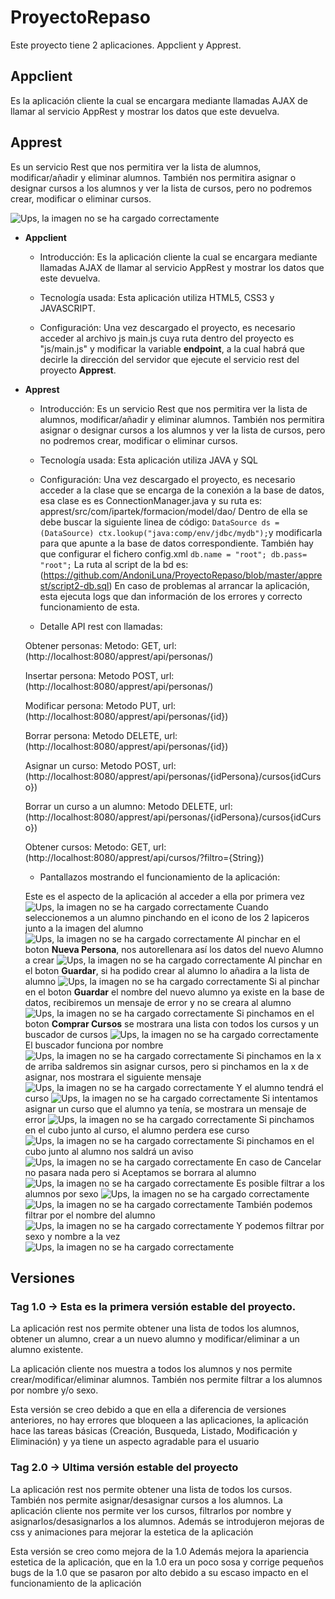 # ProyectoRepaso
Este proyecto tiene 2 aplicaciones. Appclient y Apprest.

## Appclient
Es la aplicación cliente la cual se encargara mediante llamadas AJAX de llamar al servicio AppRest y mostrar los datos que este devuelva.

## Apprest
Es un servicio Rest que nos permitira ver la lista de alumnos, modificar/añadir y eliminar alumnos. También nos permitira asignar o designar cursos a los alumnos y ver la lista de cursos, pero no podremos crear, modificar o eliminar cursos.

![Ups, la imagen no se ha cargado correctamente](https://github.com/AndoniLuna/ProyectoRepaso/blob/master/appclient/screenshots/Inicio.PNG)

- **Appclient**

    - Introducción: Es la aplicación cliente la cual se encargara mediante llamadas AJAX de llamar al servicio AppRest y mostrar  los datos que este devuelva.
  
    - Tecnología usada: Esta aplicación utiliza HTML5, CSS3 y JAVASCRIPT.
  
    - Configuración: Una vez descargado el proyecto, es necesario acceder al archivo js main.js cuya ruta dentro del proyecto es "js/main.js" y modificar la variable **endpoint**, a la cual habrá que decirle la dirección del servidor que ejecute el servicio rest del proyecto **Apprest**.
  
- **Apprest**

    - Introducción: Es un servicio Rest que nos permitira ver la lista de alumnos, modificar/añadir y eliminar alumnos. También nos permitira asignar o designar cursos a los alumnos y ver la lista de cursos, pero no podremos crear, modificar o eliminar cursos.
  
    - Tecnología usada: Esta aplicación utiliza JAVA y SQL
  
    - Configuración: Una vez descargado el proyecto, es necesario acceder a la clase que se encarga de la conexión a la base de datos, esa clase es es ConnectionManager.java y su ruta es: apprest/src/com/ipartek/formacion/model/dao/ Dentro de ella se debe buscar la siguiente linea de código: `DataSource ds = (DataSource) ctx.lookup("java:comp/env/jdbc/mydb");`y modificarla para que apunte a la base de datos correspondiente.
También hay que configurar el fichero config.xml
    `db.name = "root";
    db.pass= "root";`
La ruta al script de la bd es: (https://github.com/AndoniLuna/ProyectoRepaso/blob/master/apprest/script2-db.sql)
En caso de problemas al arrancar la aplicación, esta ejecuta logs que dan información de los errores y correcto funcionamiento de esta.

  
    - Detalle API rest con llamadas:
  
    Obtener personas: Metodo: GET, url: (http://localhost:8080/apprest/api/personas/)
  
    Insertar persona: Metodo POST, url: (http://localhost:8080/apprest/api/personas/)
  
    Modificar persona: Metodo PUT, url: (http://localhost:8080/apprest/api/personas/{id})
  
    Borrar persona: Metodo DELETE, url: (http://localhost:8080/apprest/api/personas/{id})
  
    Asignar un curso: Metodo POST, url: (http://localhost:8080/apprest/api/personas/{idPersona}/cursos{idCurso})
  
    Borrar un curso a un alumno: Metodo DELETE, url: (http://localhost:8080/apprest/api/personas/{idPersona}/cursos{idCurso})
  
    Obtener cursos: Metodo: GET, url: (http://localhost:8080/apprest/api/cursos/?filtro={String})
  
    - Pantallazos mostrando el funcionamiento de la aplicación:
  
  Este es el aspecto de la aplicación al acceder a ella por primera vez
  ![Ups, la imagen no se ha cargado correctamente](https://github.com/AndoniLuna/ProyectoRepaso/blob/master/appclient/screenshots/Inicio.PNG)
  Cuando seleccionemos a un alumno pinchando en el icono de los 2 lapiceros junto a la imagen del alumno
  ![Ups, la imagen no se ha cargado correctamente](https://github.com/AndoniLuna/ProyectoRepaso/blob/master/appclient/screenshots/SeleccionarAlumno.PNG)
  Al pinchar en el boton **Nueva Persona**, nos autorellenara así los datos del nuevo Alumno a crear
  ![Ups, la imagen no se ha cargado correctamente](https://github.com/AndoniLuna/ProyectoRepaso/blob/master/appclient/screenshots/NuevaPersona.PNG)
  Al pinchar en el boton **Guardar**, si ha podido crear al alumno lo añadira a la lista de alumno
  ![Ups, la imagen no se ha cargado correctamente](https://github.com/AndoniLuna/ProyectoRepaso/blob/master/appclient/screenshots/AltaAlumno.PNG)
  Si al pinchar en el boton **Guardar** el nombre del nuevo alumno ya existe en la base de datos, recibiremos un mensaje de error y no se creara al alumno
  ![Ups, la imagen no se ha cargado correctamente](https://github.com/AndoniLuna/ProyectoRepaso/blob/master/appclient/screenshots/AlumnoDuplicado.PNG)
  Si pinchamos en el boton **Comprar Cursos** se mostrara una lista con todos los cursos y un buscador de cursos
  ![Ups, la imagen no se ha cargado correctamente](https://github.com/AndoniLuna/ProyectoRepaso/blob/master/appclient/screenshots/ListaCursos.PNG)
  El buscador funciona por nombre
  ![Ups, la imagen no se ha cargado correctamente](https://github.com/AndoniLuna/ProyectoRepaso/blob/master/appclient/screenshots/BuscadorCursos.PNG)
  Si pinchamos en la x de arriba saldremos sin asignar cursos, pero si pinchamos en la x de asignar, nos mostrara el siguiente mensaje
  ![Ups, la imagen no se ha cargado correctamente](https://github.com/AndoniLuna/ProyectoRepaso/blob/master/appclient/screenshots/AsignarCurso.PNG)
  Y el alumno tendrá el curso
  ![Ups, la imagen no se ha cargado correctamente](https://github.com/AndoniLuna/ProyectoRepaso/blob/master/appclient/screenshots/CursoAsignadoCorrectamente.PNG)
  Si intentamos asignar un curso que el alumno ya tenía, se mostrara un mensaje de error
  ![Ups, la imagen no se ha cargado correctamente](https://github.com/AndoniLuna/ProyectoRepaso/blob/master/appclient/screenshots/CursoRepetido.PNG)
  Si pinchamos en el cubo junto al curso, el alumno perdera ese curso
  ![Ups, la imagen no se ha cargado correctamente](https://github.com/AndoniLuna/ProyectoRepaso/blob/master/appclient/screenshots/CursoEliminado.PNG)
  Si pinchamos en el cubo junto al alumno nos saldrá un aviso
  ![Ups, la imagen no se ha cargado correctamente](https://github.com/AndoniLuna/ProyectoRepaso/blob/master/appclient/screenshots/EliminarAlumno.PNG)
  En caso de Cancelar no pasara nada pero si Aceptamos se borrara al alumno
  ![Ups, la imagen no se ha cargado correctamente](https://github.com/AndoniLuna/ProyectoRepaso/blob/master/appclient/screenshots/Inicio.PNG)
  Es posible filtrar a los alumnos por sexo
  ![Ups, la imagen no se ha cargado correctamente](https://github.com/AndoniLuna/ProyectoRepaso/blob/master/appclient/screenshots/BuscadorHombre.PNG)
  ![Ups, la imagen no se ha cargado correctamente](https://github.com/AndoniLuna/ProyectoRepaso/blob/master/appclient/screenshots/BuscadorMujer.PNG)
  También podemos filtrar por el nombre del alumno
  ![Ups, la imagen no se ha cargado correctamente](https://github.com/AndoniLuna/ProyectoRepaso/blob/master/appclient/screenshots/BuscadorPorNombreTodos.PNG)
  Y podemos filtrar por sexo y nombre a la vez
  ![Ups, la imagen no se ha cargado correctamente](https://github.com/AndoniLuna/ProyectoRepaso/blob/master/appclient/screenshots/BuscadorHombrePorNombre.PNG)
  
## Versiones
  ### Tag 1.0 -> Esta es la primera versión estable del proyecto.
  
  La aplicación rest nos permite obtener una lista de todos los alumnos, obtener un alumno, crear a un nuevo alumno y modificar/eliminar a un alumno existente.
  
  La aplicación cliente nos muestra a todos los alumnos y nos permite crear/modificar/eliminar alumnos. También nos permite filtrar a los alumnos por nombre y/o sexo.
  
  Esta versión se creo debido a que en ella a diferencia de versiones anteriores, no hay errores que bloqueen a las aplicaciones, la aplicación hace las tareas básicas (Creación, Busqueda, Listado, Modificación y Eliminación) y ya tiene un aspecto agradable para el usuario
  
  ### Tag 2.0 -> Ultima versión estable del proyecto
  
  La aplicación rest nos permite obtener una lista de todos los cursos. También nos permite asignar/desasignar cursos a los alumnos.
  La aplicación cliente nos permite ver los cursos, filtrarlos por nombre y asignarlos/desasignarlos a los alumnos. Además se introdujeron mejoras de css y animaciones para mejorar la estetica de la aplicación
  
  Esta versión se creo como mejora de la 1.0 Además mejora la apariencia estetica de la aplicación, que en la 1.0 era un poco sosa y corrige pequeños bugs de la 1.0 que se pasaron por alto debido a su escaso impacto en el funcionamiento de la aplicación

